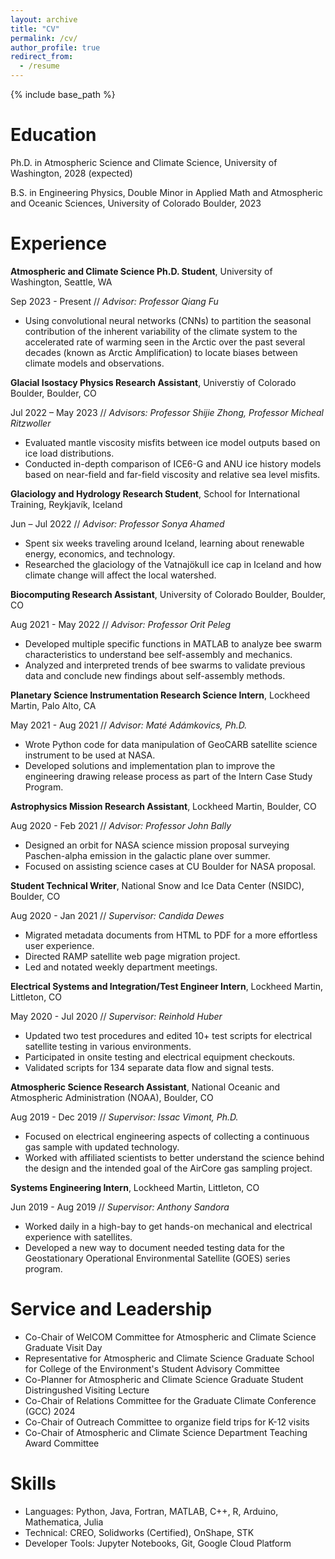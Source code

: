 ```yaml
---
layout: archive
title: "CV"
permalink: /cv/
author_profile: true
redirect_from:
  - /resume
---
```


{% include base_path %}

Education
======
Ph.D. in Atmospheric Science and Climate Science, University of Washington, 2028 (expected)

B.S. in Engineering Physics, Double Minor in Applied Math and Atmospheric and Oceanic Sciences, University of Colorado Boulder, 2023

Experience
======
**Atmospheric and Climate Science Ph.D. Student**, University of Washington, Seattle, WA 

Sep 2023 - Present // _Advisor: Professor Qiang Fu_

* Using convolutional neural networks (CNNs) to partition the seasonal contribution of the inherent variability of the climate system to the accelerated rate of warming seen in the Arctic over the past several decades (known as Arctic Amplification) to locate biases between climate models and observations.

**Glacial Isostacy Physics Research Assistant**, Universtiy of Colorado Boulder, Boulder, CO

Jul 2022 – May 2023 // _Advisors: Professor Shijie Zhong, Professor Micheal Ritzwoller_
* Evaluated mantle viscosity misfits between ice model outputs based on ice load distributions.
* Conducted in-depth comparison of ICE6-G and ANU ice history models based on near-field and far-field viscosity and relative sea level misfits.

**Glaciology and Hydrology Research Student**, School for International Training, Reykjavík, Iceland

Jun – Jul 2022 // _Advisor: Professor Sonya Ahamed_
* Spent six weeks traveling around Iceland, learning about renewable energy, economics, and technology.
* Researched the glaciology of the Vatnajökull ice cap in Iceland and how climate change will affect the local watershed.
 
**Biocomputing Research Assistant**, University of Colorado Boulder, Boulder, CO

Aug 2021 - May 2022 // _Advisor: Professor Orit Peleg_
* Developed multiple specific functions in MATLAB to analyze bee swarm characteristics to understand bee self-assembly and mechanics.
* Analyzed and interpreted trends of bee swarms to validate previous data and conclude new findings about self-assembly methods.

**Planetary Science Instrumentation Research Science Intern**, Lockheed Martin, Palo Alto, CA

May 2021 - Aug 2021 // _Advisor: Maté Adámkovics, Ph.D._
* Wrote Python code for data manipulation of GeoCARB satellite science instrument to be used at NASA.
* Developed solutions and implementation plan to improve the engineering drawing release process as part of the Intern Case Study Program.

**Astrophysics Mission Research Assistant**, Lockheed Martin, Boulder, CO

Aug 2020 - Feb 2021 // _Advisor: Professor John Bally_
* Designed an orbit for NASA science mission proposal surveying Paschen-alpha emission in the galactic plane over summer.
* Focused on assisting science cases at CU Boulder for NASA proposal.

**Student Technical Writer**, National Snow and Ice Data Center (NSIDC), Boulder, CO

Aug 2020 - Jan 2021 // _Supervisor: Candida Dewes_
* Migrated metadata documents from HTML to PDF for a more effortless user experience.
* Directed RAMP satellite web page migration project.
* Led and notated weekly department meetings.

**Electrical Systems and Integration/Test Engineer Intern**, Lockheed Martin, Littleton, CO

May 2020 - Jul 2020 // _Supervisor: Reinhold Huber_
* Updated two test procedures and edited 10+ test scripts for electrical satellite testing in various environments.
* Participated in onsite testing and electrical equipment checkouts.
* Validated scripts for 134 separate data flow and signal tests.

**Atmospheric Science Research Assistant**, National Oceanic and Atmospheric Administration (NOAA), Boulder, CO

Aug 2019 - Dec 2019 // _Supervisor: Issac Vimont, Ph.D._
* Focused on electrical engineering aspects of collecting a continuous gas sample with updated technology.
* Worked with affiliated scientists to better understand the science behind the design and the intended goal of the AirCore gas sampling project.

**Systems Engineering Intern**, Lockheed Martin, Littleton, CO

Jun 2019 - Aug 2019 // _Supervisor: Anthony Sandora_
* Worked daily in a high-bay to get hands-on mechanical and electrical experience with satellites.
* Developed a new way to document needed testing data for the Geostationary Operational Environmental Satellite (GOES) series program.

Service and Leadership
======
* Co-Chair of WelCOM Committee for Atmospheric and Climate Science Graduate Visit Day
* Representative for Atmospheric and Climate Science Graduate School for College of the Environment's Student Advisory Committee
* Co-Planner for Atmospheric and Climate Science Graduate Student Distringushed Visiting Lecture
* Co-Chair of Relations Committee for the Graduate Climate Conference (GCC) 2024
* Co-Chair of Outreach Committee to organize field trips for K-12 visits
* Co-Chair of Atmospheric and Climate Science Department Teaching Award Committee

Skills
======
* Languages: Python, Java, Fortran, MATLAB, C++, R, Arduino, Mathematica, Julia
* Technical: CREO, Solidworks (Certified), OnShape, STK
* Developer Tools: Jupyter Notebooks, Git, Google Cloud Platform
